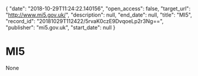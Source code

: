 {
  "date": "2018-10-29T11:24:22.140156", 
  "open_access": false, 
  "target_url": "http://www.mi5.gov.uk/", 
  "description": null, 
  "end_date": null, 
  "title": "MI5", 
  "record_id": "20181029T112422/5rvaK0czE9DvqoeLp2r3Ng==", 
  "publisher": "mi5.gov.uk", 
  "start_date": null
}

# MI5

None